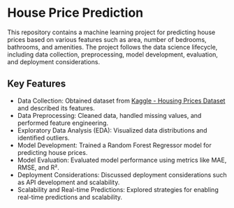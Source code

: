 # House Price Prediction

This repository contains a machine learning project for predicting house prices based on various features such as area, number of bedrooms, bathrooms, and amenities. The project follows the data science lifecycle, including data collection, preprocessing, model development, evaluation, and deployment considerations.

## Key Features

- Data Collection: Obtained dataset from [Kaggle - Housing Prices Dataset](https://www.kaggle.com/datasets/yasserh/housing-prices-dataset) and described its features.
- Data Preprocessing: Cleaned data, handled missing values, and performed feature engineering.
- Exploratory Data Analysis (EDA): Visualized data distributions and identified outliers.
- Model Development: Trained a Random Forest Regressor model for predicting house prices.
- Model Evaluation: Evaluated model performance using metrics like MAE, RMSE, and R².
- Deployment Considerations: Discussed deployment considerations such as API development and scalability.
- Scalability and Real-time Predictions: Explored strategies for enabling real-time predictions and scalability.

